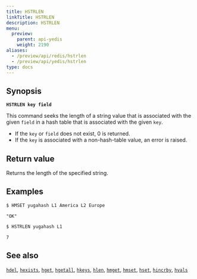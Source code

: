 ```yaml
---
title: HSTRLEN
linkTitle: HSTRLEN
description: HSTRLEN
menu:
  preview:
    parent: api-yedis
    weight: 2190
aliases:
  - /preview/api/redis/hstrlen
  - /preview/api/yedis/hstrlen
type: docs
---
```


## Synopsis

**`HSTRLEN key field`**

This command seeks the length of a string value that is associated with the given `field` in a hash table that is associated with the given `key`.

- If the `key` or `field` does not exist, 0 is returned.
- If the `key` is associated with a non-hash-table value, an error is raised.

## Return value

Returns the length of the specified string.

## Examples

```sh
$ HMSET yugahash L1 America L2 Europe
```

```
"OK"
```

```sh
$ HSTRLEN yugahash L1
```

```
7
```

## See also

[`hdel`](../hdel/), [`hexists`](../hexists/), [`hget`](../hget/), [`hgetall`](../hgetall/), [`hkeys`](../hkeys/), [`hlen`](../hlen/), [`hmget`](../hmget/), [`hmset`](../hmset/), [`hset`](../hset/), [`hincrby`](../hincrby/), [`hvals`](../hvals/)
